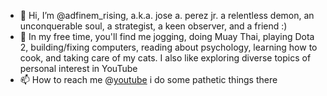 - 👋 Hi, I’m @adfinem_rising, a.k.a. jose a. perez jr. a relentless demon, an unconquerable soul, a strategist, a keen observer, and a friend  :)
- 👀 In my free time, you'll find me jogging, doing Muay Thai, playing Dota 2, building/fixing computers, reading about psychology, learning how to cook, and taking care of my cats. I also like exploring diverse topics of personal interest in YouTube
- 📫 How to reach me @[youtube](https://www.youtube.com/c/adfinemrising) i do some pathetic things there
